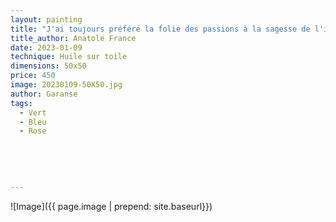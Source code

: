 ```yaml
---
layout: painting
title: "J'ai toujours préféré la folie des passions à la sagesse de l'indifférence." 
title_author: Anatole France  
date: 2023-01-09
technique: Huile sur toile 
dimensions: 50x50
price: 450
image: 20230109-50X50.jpg
author: Garanse
tags:
  - Vert
  - Bleu
  - Rose
  
  
  
  
  
---
```

![Image]({{ page.image | prepend: site.baseurl}})

